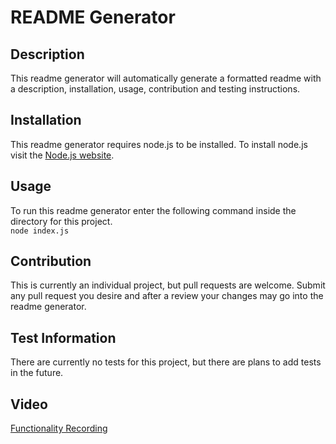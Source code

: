 # README Generator

## Description

This readme generator will automatically generate a formatted readme with a description, installation, usage, contribution and testing instructions.

## Installation

This readme generator requires node.js to be installed. To install node.js visit the [Node.js website](https://nodejs.org/en/download/current).

## Usage

To run this readme generator enter the following command inside the directory for this project. <br> `node index.js `

## Contribution

This is currently an individual project, but pull requests are welcome. Submit any pull request you desire and after a review your changes may go into the readme generator.

## Test Information

There are currently no tests for this project, but there are plans to add tests in the future.

## Video

[Functionality Recording](assets/screenRecording.mov)
